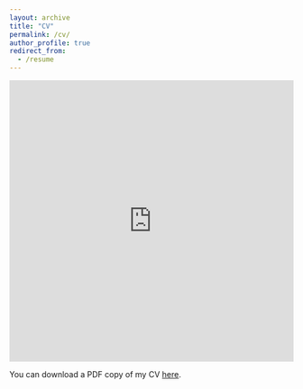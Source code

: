 ```yaml
---
layout: archive
title: "CV"
permalink: /cv/
author_profile: true
redirect_from:
  - /resume
---
```


<iframe src="https://pvilledieu.github.io/pvilledieu/files/pdf/english_cv.pdf" width="100%" height="500" frameborder="no" border="0" marginwidth="0" marginheight="0"></iframe>

You can download a PDF copy of my CV [here](https://pvilledieu.github.io/pvilledieu/files/pdf/english_cv.pdf).
